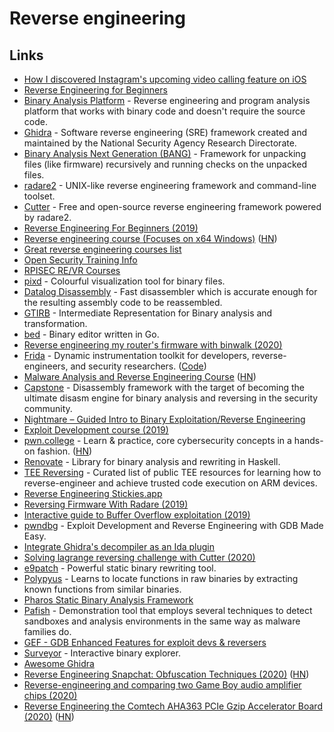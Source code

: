 # Reverse engineering

## Links

* [How I discovered Instagram's upcoming video calling feature on iOS](https://medium.com/@guilhermerambo/how-i-discovered-instagrams-upcoming-video-calling-feature-on-ios-934d7085da57)
* [Reverse Engineering for Beginners](https://beginners.re/)
* [Binary Analysis Platform](https://github.com/BinaryAnalysisPlatform/bap) - Reverse engineering and program analysis platform that works with binary code and doesn't require the source code.
* [Ghidra](https://github.com/NationalSecurityAgency/ghidra) - Software reverse engineering \(SRE\) framework created and maintained by the National Security Agency Research Directorate.
* [Binary Analysis Next Generation \(BANG\)](https://github.com/armijnhemel/binaryanalysis-ng) - Framework for unpacking files \(like firmware\) recursively and running checks on the unpacked files.
* [radare2](https://github.com/radareorg/radare2) - UNIX-like reverse engineering framework and command-line toolset.
* [Cutter](https://github.com/radareorg/cutter) - Free and open-source reverse engineering framework powered by radare2.
* [Reverse Engineering For Beginners \(2019\)](https://www.youtube.com/playlist?list=PLMB3ddm5Yvh3gf_iev78YP5EPzkA3nPdL)
* [Reverse engineering course \(Focuses on x64 Windows\)](https://github.com/0xZ0F/Z0FCourse_ReverseEngineering) \([HN](https://news.ycombinator.com/item?id=22061842)\)
* [Great reverse engineering courses list](https://news.ycombinator.com/item?id=22063610)
* [Open Security Training Info](http://opensecuritytraining.info/)
* [RPISEC RE/VR Courses](https://github.com/JeremyBlackthorne/RPISEC-Courses)
* [pixd](https://github.com/FireyFly/pixd) - Colourful visualization tool for binary files.
* [Datalog Disassembly](https://github.com/GrammaTech/ddisasm) - Fast disassembler which is accurate enough for the resulting assembly code to be reassembled.
* [GTIRB](https://github.com/GrammaTech/gtirb) - Intermediate Representation for Binary analysis and transformation.
* [bed](https://github.com/itchyny/bed) - Binary editor written in Go.
* [Reverse engineering my router's firmware with binwalk \(2020\)](https://embeddedbits.org/reverse-engineering-router-firmware-with-binwalk/)
* [Frida](https://frida.re/) - Dynamic instrumentation toolkit for developers, reverse-engineers, and security researchers. \([Code](https://github.com/frida/frida)\)
* [Malware Analysis and Reverse Engineering Course](https://class.malware.re/) \([HN](https://news.ycombinator.com/item?id=22488510)\)
* [Capstone](https://github.com/aquynh/capstone) - Disassembly framework with the target of becoming the ultimate disasm engine for binary analysis and reversing in the security community.
* [Nightmare – Guided Intro to Binary Exploitation/Reverse Engineering](https://guyinatuxedo.github.io/)
* [Exploit Development course \(2019\)](https://samsclass.info/127/127_F19.shtml)
* [pwn.college](https://pwn.college/) - Learn & practice, core cybersecurity concepts in a hands-on fashion. \([HN](https://news.ycombinator.com/item?id=22401797)\)
* [Renovate](https://github.com/GaloisInc/renovate) - Library for binary analysis and rewriting in Haskell.
* [TEE Reversing](https://github.com/enovella/TEE-reversing) - Curated list of public TEE resources for learning how to reverse-engineer and achieve trusted code execution on ARM devices.
* [Reverse Engineering Stickies.app](https://lowlevelbits.org/reverse-engineering-stickies.app/)
* [Reversing Firmware With Radare \(2019\)](https://www.bored-nerds.com/reversing/radare/automotive/2019/07/07/reversing-firmware-with-radare.html)
* [Interactive guide to Buffer Overflow exploitation \(2019\)](https://nagarrosecurity.com/blog/interactive-buffer-overflow-exploitation)
* [pwndbg](https://github.com/pwndbg/pwndbg) - Exploit Development and Reverse Engineering with GDB Made Easy.
* [Integrate Ghidra's decompiler as an Ida plugin](https://github.com/cseagle/blc)
* [Solving lagrange reversing challenge with Cutter \(2020\)](https://arnaugamez.com/blog/2020/04/12/advent-solve-lagrange-cutter/)
* [e9patch](https://github.com/GJDuck/e9patch) - Powerful static binary rewriting tool.
* [Polypyus](https://github.com/seemoo-lab/polypyus) - Learns to locate functions in raw binaries by extracting known functions from similar binaries.
* [Pharos Static Binary Analysis Framework](https://github.com/cmu-sei/pharos)
* [Pafish](https://github.com/a0rtega/pafish) - Demonstration tool that employs several techniques to detect sandboxes and analysis environments in the same way as malware families do.
* [GEF - GDB Enhanced Features for exploit devs & reversers](https://github.com/hugsy/gef)
* [Surveyor](https://github.com/GaloisInc/surveyor) - Interactive binary explorer.
* [Awesome Ghidra](https://github.com/AllsafeCyberSecurity/awesome-ghidra)
* [Reverse Engineering Snapchat: Obfuscation Techniques \(2020\)](https://hot3eed.github.io/snap_part1_obfuscations.html) \([HN](https://news.ycombinator.com/item?id=23557998)\)
* [Reverse-engineering and comparing two Game Boy audio amplifier chips \(2020\)](http://www.righto.com/2020/06/reverse-engineering-and-comparing-two.html)
* [Reverse Engineering the Comtech AHA363 PCIe Gzip Accelerator Board \(2020\)](https://tomverbeure.github.io/2020/06/14/AHA363-Reverse-Engineering.html) \([HN](https://news.ycombinator.com/item?id=23596070)\)

